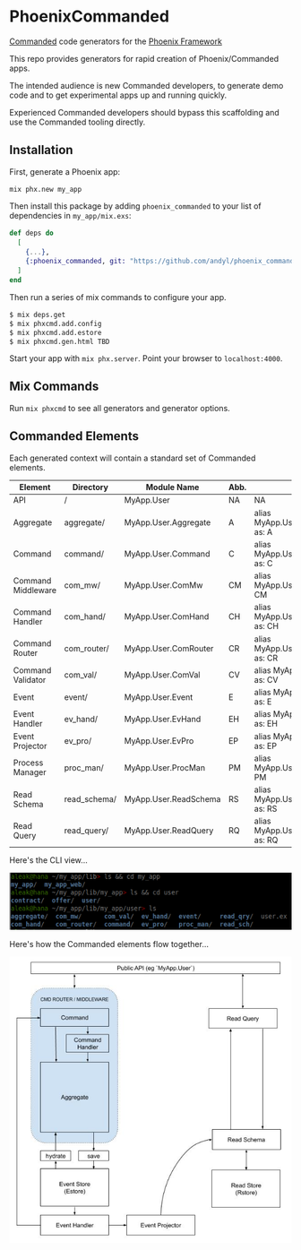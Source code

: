 # PhoenixCommanded

[Commanded][com] code generators for the [Phoenix Framework][phx]

This repo provides generators for rapid creation of Phoenix/Commanded apps.  

The intended audience is new Commanded developers, to generate demo code and to
get experimental apps up and running quickly.  

Experienced Commanded developers should bypass this scaffolding and use the
Commanded tooling directly.

[com]: https://github.com/commanded/commanded
[phx]: https://phoenixframework.org

## Installation

First, generate a Phoenix app:

    mix phx.new my_app

Then install this package by adding `phoenix_commanded` to your list of
dependencies in `my_app/mix.exs`:

```elixir
def deps do
  [
    {...},
    {:phoenix_commanded, git: "https://github.com/andyl/phoenix_commanded"}
  ]
end
```

Then run a series of mix commands to configure your app.

```
$ mix deps.get
$ mix phxcmd.add.config
$ mix phxcmd.add.estore
$ mix phxcmd.gen.html TBD
```

Start your app with `mix phx.server`. Point your browser to `localhost:4000`.

## Mix Commands

Run `mix phxcmd` to see all generators and generator options.

## Commanded Elements

Each generated context will contain a standard set of Commanded elements.

| Element            | Directory    | Module Name           | Abb. | Alias                               |
|--------------------|--------------|-----------------------|------|-------------------------------------|
| API                | /            | MyApp.User            | NA   | NA                                  |
| Aggregate          | aggregate/   | MyApp.User.Aggregate  | A    | alias MyApp.User.Aggregate, as: A   |
| Command            | command/     | MyApp.User.Command    | C    | alias MyApp.User.Command, as: C     |
| Command Middleware | com_mw/      | MyApp.User.ComMw      | CM   | alias MyApp.User.ComMw, as: CM      |
| Command Handler    | com_hand/    | MyApp.User.ComHand    | CH   | alias MyApp.User.ComHand, as: CH    |
| Command Router     | com_router/  | MyApp.User.ComRouter  | CR   | alias MyApp.User.ComRouter, as: CR  |
| Command Validator  | com_val/     | MyApp.User.ComVal     | CV   | alias MyApp.User.ComVal, as: CV     |
| Event              | event/       | MyApp.User.Event      | E    | alias MyApp.User.Event, as: E       |
| Event Handler      | ev_hand/     | MyApp.User.EvHand     | EH   | alias MyApp.User.EvHand, as: EH     |
| Event Projector    | ev_pro/      | MyApp.User.EvPro      | EP   | alias MyApp.User.EvPro, as: EP      |
| Process Manager    | proc_man/    | MyApp.User.ProcMan    | PM   | alias MyApp.User.ProcMan, as: PM    |
| Read Schema        | read_schema/ | MyApp.User.ReadSchema | RS   | alias MyApp.User.ReadSchema, as: RS |
| Read Query         | read_query/  | MyApp.User.ReadQuery  | RQ   | alias MyApp.User.ReadQuery, as: RQ  |

Here's the CLI view...

![CommandedCLI](assets/CLI.jpg)

Here's how the Commanded elements flow together...

![CommandedElements](assets/CommandedElements.jpg)

